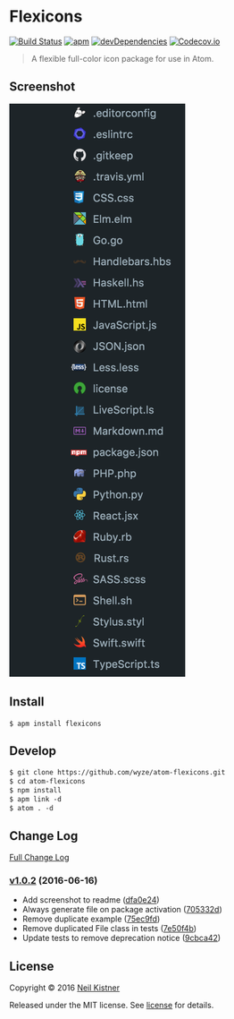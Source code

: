 # Flexicons

[![Build Status][travis-image]][travis-url]
[![apm][apm-image]][apm-url]
[![devDependencies][depsdev-image]][depsdev-url]
[![Codecov.io][codecov-image]][codecov-url]

> A flexible full-color icon package for use in Atom.

## Screenshot

![Examples](.github/media/examples-1.png)

## Install

```shell
$ apm install flexicons
```

## Develop

```shell
$ git clone https://github.com/wyze/atom-flexicons.git
$ cd atom-flexicons
$ npm install
$ apm link -d
$ atom . -d
```

## Change Log

[Full Change Log](changelog.md)

### [v1.0.2](https://github.com/wyze/atom-flexicons/compare/v1.0.1...v1.0.2) (2016-06-16)

* Add screenshot to readme ([dfa0e24](https://github.com/wyze/atom-flexicons/commit/dfa0e24))
* Always generate file on package activation ([705332d](https://github.com/wyze/atom-flexicons/commit/705332d))
* Remove duplicate example ([75ec9fd](https://github.com/wyze/atom-flexicons/commit/75ec9fd))
* Remove duplicated File class in tests ([7e50f4b](https://github.com/wyze/atom-flexicons/commit/7e50f4b))
* Update tests to remove deprecation notice ([9cbca42](https://github.com/wyze/atom-flexicons/commit/9cbca42))

## License

Copyright © 2016 [Neil Kistner](//github.com/wyze)

Released under the MIT license. See [license](license) for details.

[apm-image]: https://img.shields.io/apm/v/flexicons.svg?style=flat-square
[apm-url]: https://atom.io/packages/flexicons

[travis-image]: https://img.shields.io/travis/wyze/atom-flexicons.svg?style=flat-square
[travis-url]: https://travis-ci.org/wyze/atom-flexicons

[depsdev-image]: https://img.shields.io/david/dev/wyze/atom-flexicons.svg?style=flat-square
[depsdev-url]: https://david-dm.org/wyze/atom-flexicons#info=devDependencies

[codecov-image]: https://img.shields.io/codecov/c/github/wyze/atom-flexicons.svg?style=flat-square
[codecov-url]: https://codecov.io/github/wyze/atom-flexicons
